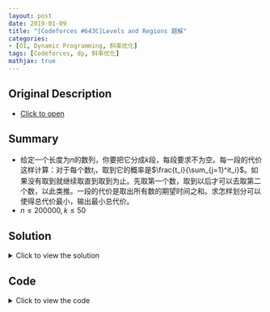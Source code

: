 ```yaml
---
layout: post
date: 2019-01-09
title: "[Codeforces #643C]Levels and Regions 题解"
categories: 
- [OI, Dynamic Programming, 斜率优化]
tags: [Codeforces, dp, 斜率优化]
mathjax: true
---
```


## Original Description
- [Click to open](http://codeforces.com/contest/643/problem/C)

## Summary
- 给定一个长度为$n$的数列，你要把它分成$k$段，每段要求不为空。每一段的代价这样计算：对于每个数$t_i$，取到它的概率是$\frac{t_i}{\sum_{j=1}^it_i}$。如果没有取到就继续取直到取到为止。先取第一个数，取到以后才可以去取第二个数，以此类推。一段的代价是取出所有数的期望时间之和。求怎样划分可以使得总代价最小，输出最小总代价。
- $n\leq 200000,k\leq 50$

<!-- more -->

## Solution
<details>
<summary>Click to view the solution</summary>
这题dp加斜率优化的思路还是挺明显的，关键是怎么推式子。

令$calc(l,r)$表示从$l$到$r$这一段的价值。显然$t_i$取到所需的期望时间是$\frac{\sum_{j=l}^i}{t_i}$，对这个东西求和需要通分，感觉并不好求。我们考虑提取$t_l,t_{l+1}...t_r$的系数。我们发现$t_l$的系数是$\sum_{j=l}^r\frac{1}{t_j}$，$t_{l+1}$的系数是$\sum_{j=l+1}^r\frac{1}{t_j}$，以此类推。我们定义$p(i)=\sum_{j=1}^it_i$，$q(i)=\sum_{j=1}^i\frac{1}{t_j}$，则我们可以得到
$$ans=\sum_{i=l}^rt_i(q(r)-q(i-1))=\sum_{i=l}^rt_iq(r)-\sum_{i=l}^rt_iq(i-1)=(p(r)-p(l-1))q(r)-\sum_{i=l}^rt_iq(i-1)$$
我们再定义$r(i)=\sum_{j=1}^it_iq(i-1)$，则我们有
$$ans=(p(r)-p(l-1))q(r)+(r[r]-r[l-1])$$
这其中$p,q,r$都是可以线性预处理的。于是我们将$calc(l,r)$写成了一个只和$l$和$r$有关的可以$O(1)$计算的多项式，之后就是斜率优化的套路了。~~**注意做除法的时候如果是负数不等号要变方向**~~

写一下最后的式子
$$\frac{(dp[j]+r[j])-(dp[k]+r[k])}{p[j]-p[k]}>q[i]$$
这个用单调队列维护一下就可以了，总时间复杂度$O(nk)$。
</details>

## Code
<details>
<summary>Click to view the code</summary>
```cpp
#include <bits/stdc++.h>
using namespace std;

#define LL long long
#define LB long double
#define ull unsigned long long
#define x first
#define y second
#define pb push_back
#define pf push_front
#define mp make_pair
#define Pair pair<int,int>
#define pLL pair<LL,LL>
#define pii pair<double,double>
#define LOWBIT(x) x & (-x)
// #define LOCAL true

const int INF=2e9;
const LL LINF=2e16;
const int magic=348;
const int MOD=1e9+7;
const double eps=1e-12;
const double pi=acos(-1);

struct fastio
{
    static const int S=1e7;
    char rbuf[S+48],wbuf[S+48];int rpos,wpos,len;
    fastio() {rpos=len=wpos=0;}
    inline char Getchar()
    {
        if (rpos==len) rpos=0,len=fread(rbuf,1,S,stdin);
        if (!len) return EOF;
        return rbuf[rpos++];
    }
    template <class T> inline void Get(T &x)
    {
        char ch;bool f;T res;
        while (!isdigit(ch=Getchar()) && ch!='-') {}
        if (ch=='-') f=false,res=0; else f=true,res=ch-'0';
        while (isdigit(ch=Getchar())) res=res*10+ch-'0';
        x=(f?res:-res);
    }
    inline void getstring(char *s)
    {
        char ch;
        while ((ch=Getchar())<=32) {}
        for (;ch>32;ch=Getchar()) *s++=ch;
        *s='\0';
    }
    inline void flush() {fwrite(wbuf,1,wpos,stdout);fflush(stdout);wpos=0;}
    inline void Writechar(char ch)
    {
        if (wpos==S) flush();
        wbuf[wpos++]=ch;
    }
    template <class T> inline void Print(T x,char ch)
    {
        char s[20];int pt=0;
        if (x==0) s[++pt]='0';
        else
        {
            if (x<0) Writechar('-'),x=-x;
            while (x) s[++pt]='0'+x%10,x/=10;
        }
        while (pt) Writechar(s[pt--]);
        Writechar(ch);
    }
    inline void printstring(char *s)
    {
        int pt=1;
        while (s[pt]!='\0') Writechar(s[pt++]);
    }
}io;

template<typename T> inline void check_max(T &x,T cmp) {x=max(x,cmp);}
template<typename T> inline void check_min(T &x,T cmp) {x=min(x,cmp);}
template<typename T> inline T myabs(T x) {return x>=0?x:-x;}
template<typename T> inline T gcd(T x,T y) {return y==0?x:gcd(y,x%y);}
inline int add(int x) {if (x>=MOD) x-=MOD;return x;}
inline int add(int x,int MO) {if (x>=MO) x-=MO;return x;}
inline int sub(int x) {if (x<0) x+=MOD;return x;}
inline int sub(int x,int MO) {if (x<0) x+=MO;return x;}
inline void Add(int &x,int y) {x=add(x+y);}
inline void Add(int &x,int y,int MO) {x=add(x+y,MO);}
inline void Sub(int &x,int y) {x=sub(x-y);}
inline void Sub(int &x,int y,int MO) {x=sub(x-y,MO);}
template<typename T> inline int quick_pow(int x,T y) {int res=1;while (y) {if (y&1) res=1ll*res*x%MOD;x=1ll*x*x%MOD;y>>=1;}return res;}
template<typename T> inline int quick_pow(int x,T y,int MO) {int res=1;while (y) {if (y&1) res=1ll*res*x%MO;x=1ll*x*x%MO;y>>=1;}return res;}

const int MAXN=2e5;

inline bool islarger(double x,double y) {return x-y>eps;}
inline bool issmaller(double x,double y) {return x-y<-eps;}
inline bool isequal(double x,double y) {return (!islarger(x,y)) && (!issmaller(x,y));}

int n,k;
int t[MAXN+48];

double dp[51][MAXN+48];
double p[MAXN+48],q[MAXN+48],r[MAXN+48];

inline void init()
{
    for (register int i=1;i<=n;i++) p[i]=p[i-1]+t[i];
    for (register int i=1;i<=n;i++) q[i]=q[i-1]+double(1.0)/t[i];
    for (register int i=1;i<=n;i++) r[i]=r[i-1]+double(1.0)*double(t[i])*q[i-1];
}

inline double calc_k(double x1,double y1,double x2,double y2)
{
    if (isequal(x1,x2)) return 1e16;
    return (y1-y2)/(x1-x2);
}

inline double calc(int left,int right)
{
    return p[right]*q[right]-p[left-1]*q[right]-r[right]+r[left-1];
}

struct node
{
    double x,y;int ind;
    node () {}
    inline node(double _x,double _y,int _i) {x=_x;y=_y;ind=_i;}
}Q[MAXN+48];int head,tail;

int main ()
{
#ifdef LOCAL
    double TIME=clock();
    freopen ("a.in","r",stdin);
    freopen ("a.out","w",stdout);
    cerr<<"Running..."<<endl;
#endif
    scanf("%d%d",&n,&k);
    for (register int i=1;i<=n;i++) scanf("%d",t+i);
    init();
    for (register int i=1;i<=n;i++) dp[1][i]=calc(1,i);
    for (register int layer=2;layer<=k;layer++)
    {
        head=tail=1;Q[1]=node(p[layer-1],dp[layer-1][layer-1]+r[layer-1],layer-1);
        for (register int i=layer;i<=n;i++)
        {
            while (head<tail && issmaller(calc_k(Q[head].x,Q[head].y,Q[head+1].x,Q[head+1].y),q[i])) head++;
            int chosen=Q[head].ind;
            dp[layer][i]=dp[layer-1][chosen]+calc(chosen+1,i);
            Q[++tail]=node(p[i],dp[layer-1][i]+r[i],i);
            while (head+1<tail && issmaller(calc_k(Q[tail-1].x,Q[tail-1].y,Q[tail].x,Q[tail].y),calc_k(Q[tail-2].x,Q[tail-2].y,Q[tail-1].x,Q[tail-1].y))) Q[tail-1]=Q[tail],tail--;
        }
    }
    printf("%.10lf\n",dp[k][n]);
    io.flush();
#ifdef LOCAL
    cerr<<"Exec Time: "<<(clock()-TIME)/CLOCKS_PER_SEC<<endl;
#endif
    return 0;
}
```
</details>